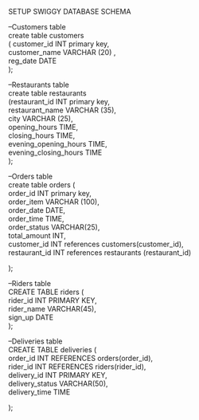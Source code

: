 SETUP SWIGGY DATABASE SCHEMA

–Customers table  
create table customers  
      ( customer\_id	 INT primary key,  
	   customer\_name VARCHAR (20)	,  
	    reg\_date DATE   
      );

–Restaurants table  
create table restaurants   
       (restaurant\_id	INT primary key,  
	   restaurant\_name	VARCHAR (35),  
	   city	VARCHAR (25),  
	   opening\_hours TIME,	  
	   closing\_hours TIME,	  
	   evening\_opening\_hours TIME,  
	   evening\_closing\_hours TIME  
      );

–Orders table  
create table orders (  
       order\_id	INT primary key,  
	   order\_item VARCHAR (100),  
	   order\_date DATE,	  
	   order\_time TIME,  
	   order\_status	VARCHAR(25),  
	   total\_amount	INT,  
	   customer\_id	INT references customers(customer\_id),  
	   restaurant\_id INT references restaurants (restaurant\_id)

);

–Riders table  
CREATE TABLE riders (  
    rider\_id INT PRIMARY KEY,  
    rider\_name VARCHAR(45),  
    sign\_up DATE  
);

–Deliveries table  
CREATE TABLE deliveries (  
    order\_id INT REFERENCES orders(order\_id),  
    rider\_id INT REFERENCES riders(rider\_id),  
    delivery\_id INT PRIMARY KEY,  
    delivery\_status VARCHAR(50),  
    delivery\_time TIME  
     
);  
